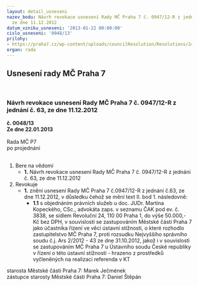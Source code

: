 ```yaml
---
layout: detail_usneseni
nazev_bodu: Návrh revokace usnesení Rady MČ Praha 7 č. 0947/12-R z jednání č. 63,
  ze dne 11.12.2012
datum_vzniku_usneseni: '2013-01-22 00:00:00'
cislo_usneseni: '0048/13'
prilohy:
- https://praha7.cz/wp-content/uploads/councilResolution/Resolutions/24333/5-13-us_rm%c4%8d_0947_111212.doc
organ: rada
---
```

<div id="ucUsn_pList" class="usn">
	<span><h2>Usnesení rady MČ Praha 7 </h2>
<br></span><div class="standBody">
<span><h3>Návrh revokace usnesení Rady MČ Praha 7 č. 0947/12-R z jednání č. 63, ze dne 11.12.2012</h3></span><div class="center">
		<strong>č. 0048/13</strong><br>
	</div>
<div class="center">
		<strong>Ze dne 22.01.2013</strong><br><br>
	</div>Rada MČ P7<br> po projednání<br><br><ol>
<li>Bere na vědomí<ul><li>
<strong>1.</strong> Návrh revokace usnesení Rady MČ Praha 7 č. 0947/12-R z jednání č. 63, ze dne 11.12.2012</li></ul>
</li>
<li>Revokuje<ul><li>
<strong>1.</strong> znění usnesení Rady MČ Praha 7 č.0947/12-R z jednání č.63, ze dne 11.12.2012, v důsledku čehož se mění text II. bod 1. následovně: <ul><li>
<strong>1.1</strong> s objednáním právních služeb u doc. JUDr. Martina Kopeckého, CSc., advokáta zaps. v seznamu ČAK pod ev. č. 3838, se sídlem Revoluční 24, 110 00 Praha 1, do výše 50.000,- Kč bez DPH, v souvislosti se zastupováním Městské části Praha 7 jako účastníka řízení ve věci ústavní stížnosti, o které rozhodlo zastupitelstvo MČ Praha 7, proti rozsudku Nejvyššího správního soudu č.j. Ars 2/2012 - 43 ze dne 31.10.2012,  jakož i v souvislosti se zastupováním MČ Praha 7 u Ústavního soudu České republiky v řízení o této ústavní stížnosti - hrazeno z prostředků vyčleněných na realizaci referenda v KT </li></ul>
</li></ul>
</li>
</ol>starosta Městské části Praha 7: Marek Ječmének<br>zástupce starosty Městské části Praha 7: Daniel Štěpán 
</div>
</div>